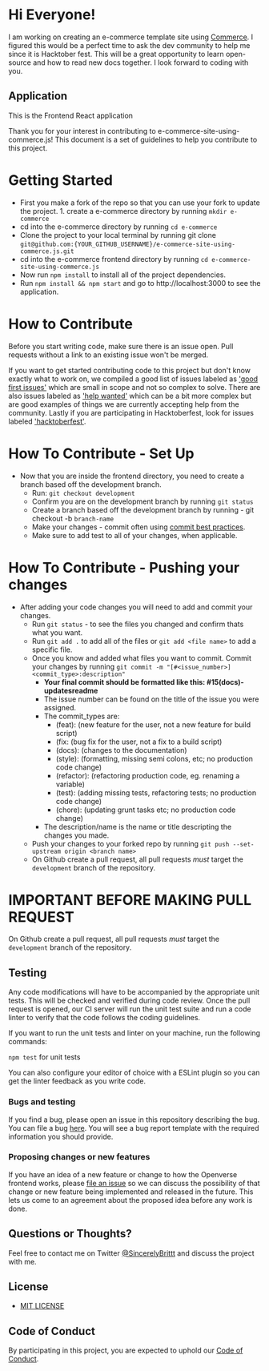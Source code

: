 # Hi Everyone!

I am working on creating an e-commerce template site using [Commerce](https://commercejs.com/docs/). I figured this would be a perfect time to ask the dev community to help me since it is Hacktober fest. This will be a great opportunity to learn open-source and how to read new docs together. I look forward to coding with you.

## Application

This is the Frontend React application

Thank you for your interest in contributing to e-commerce-site-using-commerce.js! This document is a set of guidelines to help you contribute to this project.

# Getting Started

* First you make a fork of the repo so that you can use your fork to update the project. 1. create a e-commerce directory by running `mkdir e-commerce` 
* cd into the e-commerce directory by running `cd e-commerce ` 
* Clone the project to your local terminal by running git clone `git@github.com:{YOUR_GITHUB_USERNAME}/e-commerce-site-using-commerce.js.git` 
* cd into the e-commerce frontend directory by running `cd e-commerce-site-using-commerce.js` 
* Now run `npm install` to install all of the project dependencies. 
* Run `npm install && npm start` and go to http://localhost:3000 to see the application.

# How to Contribute

Before you start writing code, make sure there is an issue open. Pull requests without a link to an existing issue won't be merged.

If you want to get started contributing code to this project but don't know exactly what to work on, we compiled a good list of issues labeled as ['good first issues'](https://github.com/SincerelyBrittany/e-commerce-site-using-commerce.js/labels/good%20first%20issue) which are small in scope and not so complex to solve. There are also issues labeled as ['help wanted'](https://github.com/SincerelyBrittany/e-commerce-site-using-commerce.js/labels/help%20wanted) which can be a bit more complex but are good examples of things we are currently accepting help from the community. Lastly if you are participating in Hacktoberfest, look for issues labeled ['hacktoberfest'](https://github.com/SincerelyBrittany/e-commerce-site-using-commerce.js/labels/hacktoberfest).

# How To Contribute - Set Up

* Now that you are inside the frontend directory, you need to create a branch based off the development branch.
    * Run: `git checkout development` 
    * Confirm you are on the development branch by running `git status`
    * Create a branch based off the development branch by running - git checkout -b `branch-name`
    * Make your changes - commit often using [commit best practices][best_practices].
    * Make sure to add test to all of your changes, when applicable. 

[best_practices]: https://git-scm.com/book/en/v2/Distributed-Git-Contributing-to-a-Project#_commit_guidelines


# How To Contribute - Pushing your changes

* After adding your code changes you will need to add and commit your changes.
   * Run `git status` - to see the files you changed and confirm thats what you want.
   * Run `git add .` to add all of the files or `git add <file name>` to add a specific file.
   * Once you know and added what files you want to commit. Commit your changes by running `git commit -m "[#<issue_number>]<commit_type>:description"`
        * **Your final commit should be formatted like this: #15(docs)-updatesreadme**
        * The issue number can be found on the title of the issue you were assigned.
        * The commit_types are:
             * (feat): (new feature for the user, not a new feature for build script)
             * (fix: (bug fix for the user, not a fix to a build script)
             * (docs): (changes to the documentation)
             * (style): (formatting, missing semi colons, etc; no production code change)
             * (refactor): (refactoring production code, eg. renaming a variable)
             * (test): (adding missing tests, refactoring tests; no production code change)
             * (chore): (updating grunt tasks etc; no production code change)
        *  The description/name is the name or title descripting the changes you made.
   * Push your changes to your forked repo by running `git push --set-upstream origin <branch name>`
   * On Github create a pull request, all pull requests _must_ target the `development` branch of the
   repository.

# IMPORTANT BEFORE MAKING PULL REQUEST 
On Github create a pull request, all pull requests _must_ target the `development` branch of the repository.


## Testing 
Any code modifications will have to be accompanied by the appropriate unit tests. This will be checked and verified during code review. Once the pull request is opened, our CI server will run the unit test suite and run a code linter to verify that the code follows the coding guidelines.

If you want to run the unit tests and linter on your machine, run the following commands:

`npm test` for unit tests

You can also configure your editor of choice with a ESLint plugin so you can get the linter feedback as you write code.

### Bugs and testing

If you find a bug, please open an issue in this repository describing the bug. You can file a bug [here](https://github.com/SincerelyBrittany/e-commerce-site-using-commerce.js/issues/new?template=bug_report.md). You will see a bug report template with the required information you should provide.

### Proposing changes or new features

If you have an idea of a new feature or change to how the Openverse frontend works, please [file an issue](https://github.com/SincerelyBrittany/e-commerce-site-using-commerce.js/issues/new?template=feature_request.md) so we can discuss the possibility of that change or new feature being implemented and released in the future. This lets us come to an agreement about the proposed idea before any work is done.

## Questions or Thoughts?

Feel free to contact me on Twitter [@SincerelyBrittt](https://twitter.com/SincerelyBrittt) and discuss the project with me.

## License

- [MIT LICENSE](https://opensource.org/licenses/MIT)

## Code of Conduct

By participating in this project, you are expected to uphold our [Code of Conduct](./CODE_OF_CONDUCT.md).
